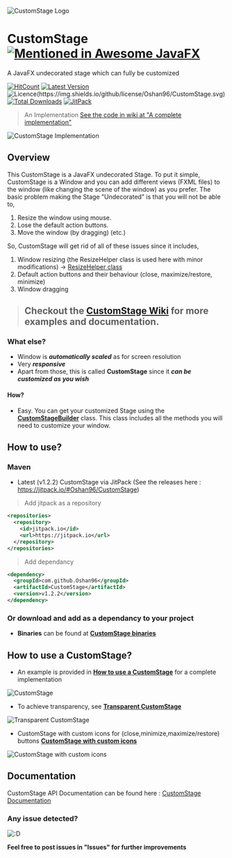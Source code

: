 ![CustomStage Logo][imgLogo]

# CustomStage  [![Mentioned in Awesome JavaFX](https://awesome.re/mentioned-badge.svg)](https://github.com/mhrimaz/AwesomeJavaFX)
A JavaFX undecorated stage which can fully be customized

[![HitCount](http://hits.dwyl.io/Oshan96/CustomStage.svg)](http://hits.dwyl.io/Oshan96/CustomStage)
[![Latest Version](https://img.shields.io/github/release/Oshan96/CustomStage.svg)](https://github.com/Oshan96/CustomStage/releases)
![Licence(https://img.shields.io/github/license/Oshan96/CustomStage.svg)](https://img.shields.io/github/license/Oshan96/CustomStage.svg)
[![Total Downloads](https://img.shields.io/github/downloads/Oshan96/CustomStage/total.svg)](https://github.com/Oshan96/CustomStage/releases)
[![JitPack](https://jitpack.io/v/Oshan96/CustomStage.svg)](https://jitpack.io/#Oshan96/CustomStage)

> An Implementation [See the code in wiki at "A complete implementation"](https://github.com/Oshan96/CustomStage/wiki#a-complete-implementation)

![CustomStage Implementation](https://thumbs.gfycat.com/JampackedDetailedJapanesebeetle-size_restricted.gif)

## Overview
This CustomStage is a JavaFX undecorated Stage. To put it simple, CustomStage is a Window and you can add different views (FXML files)
to the window (like changing the scene of the window) as you prefer.
The basic problem making the Stage "Undecorated" is that you will not be able to,
  1) Resize the window using mouse.
  2) Lose the default action buttons.
  3) Move the window (by dragging) (etc.)

So, CustomStage will get rid of all of these issues since it includes,
  1) Window resizing (the ResizeHelper class is used here with minor modifications) -> [ResizeHelper class](https://stackoverflow.com/questions/19455059/allow-user-to-resize-an-undecorated-stage)
  2) Default action buttons and their behaviour (close, maximize/restore, minimize)
  3) Window dragging 
  
  
> ## Checkout the [CustomStage Wiki][wiki] for more examples and documentation.


### What else?

- Window is **_automatically scaled_** as for screen resolution
- Very **_responsive_**
- Apart from those, this is called **CustomStage** since it **_can be customized as you wish_**

#### How?

- Easy. You can get your customized Stage using the [**CustomStageBuilder**](src/main/java/lk/vivoxalabs/customstage/CustomStageBuilder.java) class. 
  This class includes all the methods you will need to customize your window.

## How to use?

### Maven 

- Latest (v1.2.2) CustomStage via JitPack (See the releases here : https://jitpack.io/#Oshan96/CustomStage)

> Add jitpack as a repository

```xml
<repositories>
  <repository>
    <id>jitpack.io</id>
    <url>https://jitpack.io</url>
  </repository>
</repositories>
```

> Add dependancy 

```xml
<dependency>
  <groupId>com.github.Oshan96</groupId>
  <artifactId>CustomStage</artifactId>
  <version>v1.2.2</version>
</dependency>
```

### Or download and add as a dependancy to your project
- **Binaries** can be found at [**CustomStage binaries**](https://github.com/Oshan96/CustomStage/releases)

## How to use a CustomStage?

- An example is provided in [**How to use a CustomStage**](examples/v1.0.0/StageTest.java) for a complete implementation

![CustomStage](https://preview.ibb.co/mJrs2x/Custom_Stage.png)

- To achieve transparency, see [**Transparent CustomStage**](examples/v1.0.0/TransparentStage.java)

![Transparent CustomStage](https://preview.ibb.co/bWvfpc/Transparent.png)

- CustomStage with custom icons for (close,minimize,maximize/restore) buttons [**CustomStage with custom icons**](examples/v1.0.0/CustomIconStage.java)

![CustomStage with custom icons](https://preview.ibb.co/jzJN2x/custom_Icon.png)

## Documentation
CustomStage API Documentation can be found here : [CustomStage Documentation](https://oshan96.github.io/CustomStage/)

### Any issue detected?
![:D](https://lh3.googleusercontent.com/SVKzPc8BQlUkxqPY87sn2SGomGAxhkqRHSQDw53EhGGbth2tbebxMtiSmX7MQ3augQ=w300)

**Feel free to post issues in "Issues" for further improvements** 

[imgLogo]: https://i.imgur.com/uV4rDEM.png

[wiki]: https://github.com/Oshan96/CustomStage/wiki

